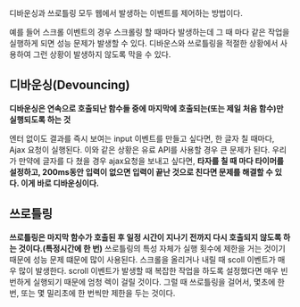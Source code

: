디바운싱과 쓰로틀링 모두 웹에서 발생하는 이벤트를 제어하는 방법이다. 

예를 들어 스크롤 이벤트의 경우 스크롤링 할 때마다 발생하는데 그 때 마다 같은 작업을 실행하게 되면 성능 문제가 발생할 수 있다. 디바운스와 쓰로틀링을 적절한 상황에서 사용하여 그런 상황이 발생하지 않도록 막을 수 있다.

## 디바운싱(Devouncing)
**디바운싱은 연속으로 호출되난 함수들 중에 마지막에 호출되는(또는 제일 처음 함수)만 실행되도록 하는 것**

엔터 없이도 결과를 즉시 보여는 input 이벤트를 만들고 싶다면, 한 글자 칠 때마다, Ajax 요청이 실행된다. 이와 같은 상황은 유료 API를 사용할 경우 큰 문제가 된다. 우리가 만약에 글자를 다 쳤을 경우 ajax요청을 보내고 싶다면, **타자를 칠 때 마다 타이머를 설정하고, 200ms동안 입력이 없으면 입력이 끝난 것으로 친다면 문제를 해결할 수 있다. 이게 바로 디바운싱이다.** 

## 쓰로틀링
**쓰로틀링은 마지막 함수가 호출된 후 일정 시간이 지나기 전까지 다시 호출되지 않도록 하는 것이다.(특정시간에 한 번)**
쓰로틀링의 특성 자체가 실행 횟수에 제한을 거는 것이기 때문에 성능 문제 떄문에 많이 사용된다.
스크롤을 올리거나 내릴 때 scoll 이벤트가 매우 많이 발생한다. scroll 이벤트가 발생할 때 복잡한 작업을 하도록 설정했다면 매우 빈번하게 실행되기 때문에 엄청 렉이 걸릴 것이다. 그럴 때 쓰로틀링을 걸어서, 몇초에 한 번, 또는 몇 밀리초에 한 번씩만 제한을 두는 것이다.
